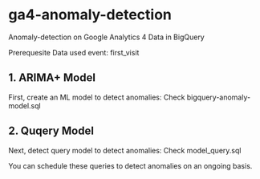 # ga4-anomaly-detection
Anomaly-detection on Google Analytics 4 Data in BigQuery

Prerequesite
Data used event: first_visit



## 1. ARIMA+ Model
First, create an ML model to detect anomalies: Check bigquery-anomaly-model.sql


## 2. Quqery Model
Next, detect query model to detect anomalies: Check model_query.sql


You can schedule these queries to detect anomalies on an ongoing basis.
